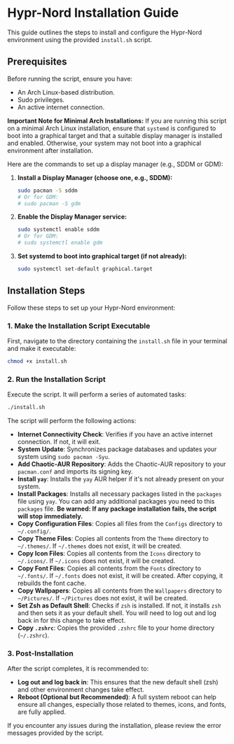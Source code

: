 # Hypr-Nord Installation Guide

This guide outlines the steps to install and configure the Hypr-Nord environment using the provided `install.sh` script.

## Prerequisites

Before running the script, ensure you have:
*   An Arch Linux-based distribution.
*   Sudo privileges.
*   An active internet connection.

**Important Note for Minimal Arch Installations:**
If you are running this script on a minimal Arch Linux installation, ensure that `systemd` is configured to boot into a graphical target and that a suitable display manager is installed and enabled. Otherwise, your system may not boot into a graphical environment after installation.

Here are the commands to set up a display manager (e.g., SDDM or GDM):

1.  **Install a Display Manager (choose one, e.g., SDDM):**
    ```bash
    sudo pacman -S sddm
    # Or for GDM:
    # sudo pacman -S gdm
    ```

2.  **Enable the Display Manager service:**
    ```bash
    sudo systemctl enable sddm
    # Or for GDM:
    # sudo systemctl enable gdm
    ```

3.  **Set systemd to boot into graphical target (if not already):**
    ```bash
    sudo systemctl set-default graphical.target
    ```

## Installation Steps

Follow these steps to set up your Hypr-Nord environment:

### 1. Make the Installation Script Executable

First, navigate to the directory containing the `install.sh` file in your terminal and make it executable:

```bash
chmod +x install.sh
```

### 2. Run the Installation Script

Execute the script. It will perform a series of automated tasks:

```bash
./install.sh
```

The script will perform the following actions:

*   **Internet Connectivity Check**: Verifies if you have an active internet connection. If not, it will exit.
*   **System Update**: Synchronizes package databases and updates your system using `sudo pacman -Syu`.
*   **Add Chaotic-AUR Repository**: Adds the Chaotic-AUR repository to your `pacman.conf` and imports its signing key.
*   **Install `yay`**: Installs the `yay` AUR helper if it's not already present on your system.
*   **Install Packages**: Installs all necessary packages listed in the `packages` file using `yay`. You can add any additional packages you need to this `packages` file. **Be warned: If any package installation fails, the script will stop immediately.**
*   **Copy Configuration Files**: Copies all files from the `Configs` directory to `~/.config/`.
*   **Copy Theme Files**: Copies all contents from the `Theme` directory to `~/.themes/`. If `~/.themes` does not exist, it will be created.
*   **Copy Icon Files**: Copies all contents from the `Icons` directory to `~/.icons/`. If `~/.icons` does not exist, it will be created.
*   **Copy Font Files**: Copies all contents from the `Fonts` directory to `~/.fonts/`. If `~/.fonts` does not exist, it will be created. After copying, it rebuilds the font cache.
*   **Copy Wallpapers**: Copies all contents from the `Wallpapers` directory to `~/Pictures/`. If `~/Pictures` does not exist, it will be created.
*   **Set Zsh as Default Shell**: Checks if `zsh` is installed. If not, it installs `zsh` and then sets it as your default shell. You will need to log out and log back in for this change to take effect.
*   **Copy `.zshrc`**: Copies the provided `.zshrc` file to your home directory (`~/.zshrc`).

### 3. Post-Installation

After the script completes, it is recommended to:

*   **Log out and log back in**: This ensures that the new default shell (zsh) and other environment changes take effect.
*   **Reboot (Optional but Recommended)**: A full system reboot can help ensure all changes, especially those related to themes, icons, and fonts, are fully applied.

If you encounter any issues during the installation, please review the error messages provided by the script.

